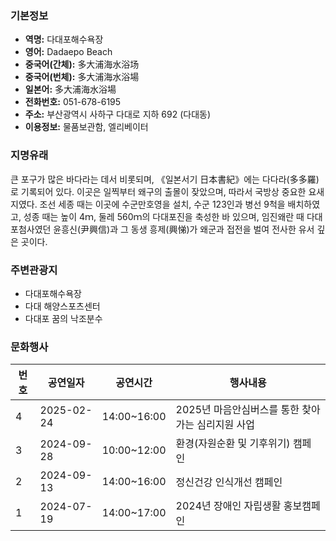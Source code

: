 ### 기본정보
- **역명:** 다대포해수욕장
- **영어:** Dadaepo Beach
- **중국어(간체):** 多大浦海水浴场
- **중국어(번체):** 多大浦海水浴場
- **일본어:** 多大浦海水浴場
- **전화번호:** 051-678-6195
- **주소:** 부산광역시 사하구 다대로 지하 692 (다대동)
- **이용정보:** 물품보관함, 엘리베이터

### 지명유래
큰 포구가 많은 바다라는 데서 비롯되며, 《일본서기 日本書紀》에는 다다라(多多羅)로 기록되어 있다. 이곳은 일찍부터 왜구의 출몰이 잦았으며, 따라서 국방상 중요한 요새지였다. 조선 세종 때는 이곳에 수군만호영을 설치, 수군 123인과 병선 9척을 배치하였고, 성종 때는 높이 4ｍ, 둘레 560ｍ의 다대포진을 축성한 바 있으며, 임진왜란 때 다대포첨사였던 윤흥신(尹興信)과 그 동생 흥제(興悌)가 왜군과 접전을 벌여 전사한 유서 깊은 곳이다.

### 주변관광지
- 다대포해수욕장
- 다대 해양스포츠센터
- 다대포 꿈의 낙조분수

### 문화행사
번호 | 공연일자 | 공연시간 | 행사내용  
---|---|---|---  
4 |  2025-02-24  | 14:00~16:00 | 2025년 마음안심버스를 통한 찾아가는 심리지원 사업  
3 |  2024-09-28  | 10:00~12:00 | 환경(자원순환 및 기후위기) 캠페인  
2 |  2024-09-13  | 14:00~16:00 | 정신건강 인식개선 캠페인   
1 |  2024-07-19  | 14:00~17:00 | 2024년 장애인 자립생활 홍보캠페인